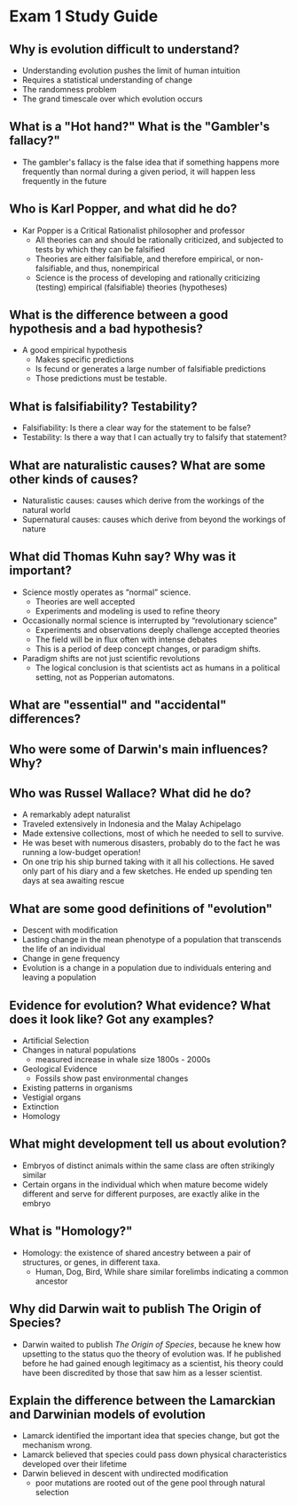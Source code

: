 # Exam 1 Study Guide

## Why is evolution difficult to understand?
* Understanding evolution pushes the limit of human intuition
* Requires a statistical understanding of change
* The randomness problem 
* The grand timescale over which evolution occurs

## What is a "Hot hand?" What is the "Gambler's fallacy?"
* The gambler's fallacy is the false idea that if something happens more frequently than normal during a given period, it will happen less frequently in the future

## Who is Karl Popper, and what did he do?
* Kar Popper is a Critical Rationalist philosopher and professor
    * All theories can and should be rationally criticized, and subjected to tests by which they can be falsified
    * Theories are either falsifiable, and therefore empirical, or non-falsifiable, and thus, nonempirical 
    * Science is the process of developing and rationally criticizing (testing) empirical (falsifiable) theories (hypotheses)  

## What is the difference between a good hypothesis and a bad hypothesis?
* A good empirical hypothesis
    * Makes specific predictions
    * Is fecund or generates a large number of falsifiable predictions
    * Those predictions must be testable.
 
## What is falsifiability? Testability?
* Falsifiability: Is there a clear way for the statement to be false?
* Testability: Is there a way that I can actually try to falsify that statement? 

## What are naturalistic causes? What are some other kinds of causes?
* Naturalistic causes: causes which derive from the workings of the natural world
* Supernatural causes: causes which derive from beyond the workings of nature

## What did Thomas Kuhn say? Why was it important?
* Science mostly operates as “normal” science.
    * Theories are well accepted
    * Experiments and modeling is used to refine theory
* Occasionally normal science is interrupted by “revolutionary science”
    * Experiments and observations deeply challenge accepted theories
    * The field will be in flux often with intense debates
    * This is a period of deep concept changes, or paradigm shifts. 
* Paradigm shifts are not just scientific revolutions
    * The logical conclusion is that scientists act as humans in a political setting, not as Popperian automatons. 

## What are "essential" and "accidental" differences?


## Who were some of Darwin's main influences? Why?


## Who was Russel Wallace? What did he do?
* A remarkably adept naturalist
* Traveled extensively in Indonesia and the Malay Achipelago
* Made extensive collections, most of which he needed to sell to survive.
* He was beset with numerous disasters, probably do to the fact he was running a low-budget operation!
* On one trip his ship burned taking with it all his collections. He saved only part of his diary and a few sketches. He ended up spending ten days at sea awaiting rescue 

## What are some good definitions of "evolution"
* Descent with modification
* Lasting change in the mean phenotype of a population that transcends the life of an individual
* Change in gene frequency
* Evolution is a change in a population due to individuals entering and leaving a population

## Evidence for evolution? What evidence? What does it look like? Got any examples?
* Artificial Selection
* Changes in natural populations
    * measured increase in whale size 1800s - 2000s
* Geological Evidence
    * Fossils show past environmental changes
* Existing patterns in organisms
* Vestigial organs
* Extinction
* Homology

## What might development tell us about evolution?
* Embryos of distinct animals within the same class are often strikingly similar
* Certain organs in the individual which when mature become widely different and serve for different purposes, are exactly alike in the embryo

## What is "Homology?"
* Homology: the existence of shared ancestry between a pair of structures, or genes, in different taxa.
    * Human, Dog, Bird, While share similar forelimbs indicating a common ancestor

## Why did Darwin wait to publish The Origin of Species?
* Darwin waited to publish *The Origin of Species*, because he knew how upsetting to the status quo the theory of evolution was. If he published before he had gained enough legitimacy as a scientist, his theory could have been discredited by those that saw him as a lesser scientist. 

## Explain the difference between the Lamarckian and Darwinian models of evolution
* Lamarck identified the important idea that species change, but got the mechanism wrong. 
* Lamarck believed that species could pass down physical characteristics developed over their lifetime
* Darwin believed in descent with undirected modification
    * poor mutations are rooted out of the gene pool through natural selection